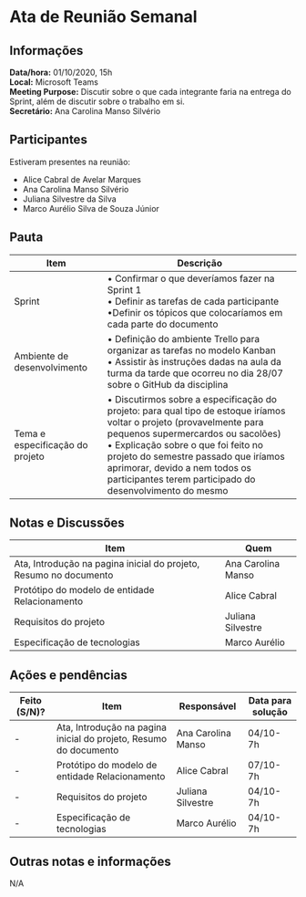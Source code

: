 # Ata de Reunião Semanal

## Informações
**Data/hora:** 01/10/2020, 15h <br>
**Local:** Microsoft Teams <br>
**Meeting Purpose:** Discutir sobre o que cada integrante faria na entrega do Sprint, além de discutir sobre o trabalho em si.  <br>
**Secretário:** Ana Carolina Manso Silvério   

## Participantes
Estiveram presentes na reunião:
- Alice Cabral de Avelar Marques
- Ana Carolina Manso Silvério
- Juliana Silvestre da Silva
- Marco Aurélio Silva de Souza Júnior

## Pauta

Item | Descrição
---- | ----
Sprint | • Confirmar o que deveríamos fazer na Sprint 1<br>• Definir as tarefas de cada participante <br>•Definir os tópicos que colocaríamos em cada parte do documento<br>
Ambiente de desenvolvimento | • Definição do ambiente Trello para organizar as tarefas no modelo Kanban<br>• Assistir às instruções dadas na aula da turma da tarde que ocorreu no dia 28/07 sobre o GitHub da disciplina<br>
Tema e especificação do projeto | • Discutirmos sobre a especificação do projeto: para qual tipo de estoque iríamos voltar o projeto (provavelmente para pequenos supermercardos ou sacolões)<br>• Explicação sobre o que foi feito no projeto do semestre passado que iríamos aprimorar, devido a nem todos os participantes terem participado do desenvolvimento do mesmo<br>

## Notas e Discussões

Item |Quem
---- | ----
Ata, Introdução na pagina inicial do projeto, Resumo no documento  | Ana Carolina Manso | <br>
Protótipo do modelo de entidade Relacionamento | Alice Cabral |<br>
Requisitos do projeto | Juliana Silvestre | <br>
Especificação de tecnologias| Marco Aurélio | <br>

## Ações e pendências
| Feito (S/N)? | Item | Responsável | Data para solução |
---- | ---- | ---- | ----
| - | Ata, Introdução na pagina inicial do projeto, Resumo do documento  | Ana Carolina Manso | 04/10- 7h |<br>
| - | Protótipo do modelo de entidade Relacionamento | Alice Cabral | 07/10- 7h |<br>
| - | Requisitos do projeto | Juliana Silvestre | 04/10- 7h |<br>
| - | Especificação de tecnologias| Marco Aurélio | 04/10- 7h |<br>


## Outras notas e informações
N/A
 

